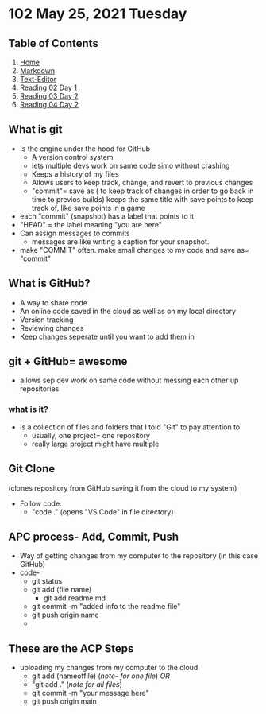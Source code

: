 # 102 May 25, 2021 Tuesday
## Table of Contents
  1. [Home](README.md)
  2. [Markdown](markdown.md)
  3. [Text-Editor](text-editor.md)
  4. [Reading 02 Day 1](reading02.md)
  5. [Reading 03 Day 2](reading03.md)
  6. [Reading 04 Day 2](reading04.md)

## What is git
  * Is the engine under the hood for GitHub
      * A version control system
      * lets multiple devs work on same code simo without crashing
      * Keeps a history of my files
      * Allows users to keep track, change, and revert to previous changes
    * "commit"= save as ( to keep track of changes in order to go back in time to previos builds) keeps the same title with save points  to keep track of, like save points in a game
  * each "commit" (snapshot) has a label that points to it
  * "HEAD" = the label meaning "you are here"
  * Can assign messages to commits
      * messages are like writing a caption for your snapshot.
  * make "COMMIT" often. make small changes to my code and save as= "commit"
## What is GitHub?
  * A way to share code 
  * An online code saved in the cloud as well as on my local directory
  * Version tracking
  * Reviewing changes
  * Keep changes seperate until you want to add them in
## git + GitHub= awesome
  * allows sep dev work on same code without messing each other up
repositories
### what is it?
  * is a collection of files and folders that I told "Git" to pay attention to
    * usually, one project= one repository
    * really large project might have multiple
    
 ## Git Clone
  (clones repository from GitHub saving it from the cloud to my system)
 * Follow code:
    * "code ."     (opens "VS Code" in file directory)
  
## APC process- Add, Commit, Push
  * Way of getting changes from my computer to the repository (in this case GitHub)
  * code- 
    * git status
    * git add (file name)
      * git add readme.md
    * git commit -m "added info to the readme file"
    * git push origin name
    * 
## These are the ACP Steps
* uploading my changes from my computer to the cloud
  * git add (nameoffile) (*note- for one file*) _*OR*_
  * "git add ." (*note for all files*)
  * git commit -m "your message here"
  * git push origin main
